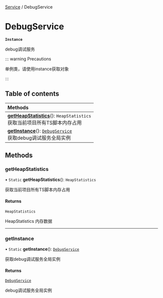 [Service](../modules/Service.Service.md) / DebugService

# DebugService <Badge type="tip" text="Class" /> <Score text="DebugService" />

**`Instance`**

debug调试服务

::: warning Precautions

单例类，请使用instance获取对象

:::

## Table of contents

| Methods |
| :-----|
| **[getHeapStatistics](Service.DebugService.md#getheapstatistics)**(): `HeapStatistics` <br> 获取当前项目所有TS脚本内存占用|
| **[getInstance](Service.DebugService.md#getinstance)**(): [`DebugService`](Service.DebugService.md) <br> 获取debug调试服务全局实例|

## Methods

### getHeapStatistics <Score text="getHeapStatistics" /> 

• `Static` **getHeapStatistics**(): `HeapStatistics` <Badge type="tip" text="other" />

获取当前项目所有TS脚本内存占用


#### Returns

`HeapStatistics`

HeapStatistics 内存数据

___

### getInstance <Score text="getInstance" /> 

• `Static` **getInstance**(): [`DebugService`](Service.DebugService.md) <Badge type="tip" text="other" />

获取debug调试服务全局实例


#### Returns

[`DebugService`](Service.DebugService.md)

debug调试服务全局实例
